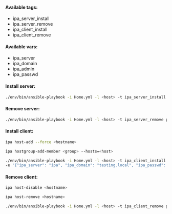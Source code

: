 #### Available tags:
- ipa_server_install
- ipa_server_remove
- ipa_client_install
- ipa_client_remove

#### Available vars:
- ipa_server
- ipa_domain
- ipa_admin
- ipa_passwd

#### Install server:
```bash
./env/bin/ansible-playbook -i Home.yml -l <host> -t ipa_server_install playbooks/Services.yml
```

#### Remove server:
```bash
./env/bin/ansible-playbook -i Home.yml -l <host> -t ipa_server_remove playbooks/Services.yml
```

#### Install client:
```bash
ipa host-add --force <hostname>
```
```bash
ipa hostgroup-add-member <group> --hosts=<host>
```
```bash
./env/bin/ansible-playbook -i Home.yml -l <host> -t ipa_client_install \
-e '{"ipa_server": "ipa", "ipa_domain": "testing.local", "ipa_passwd": ""}' playbooks/Services.yml
```

#### Remove client:
```bash
ipa host-disable <hostname>
```
```bash
ipa host-remove <hostname>
```
```bash
./env/bin/ansible-playbook -i Home.yml -l <host> -t ipa_client_remove playbooks/Services.yml
```

